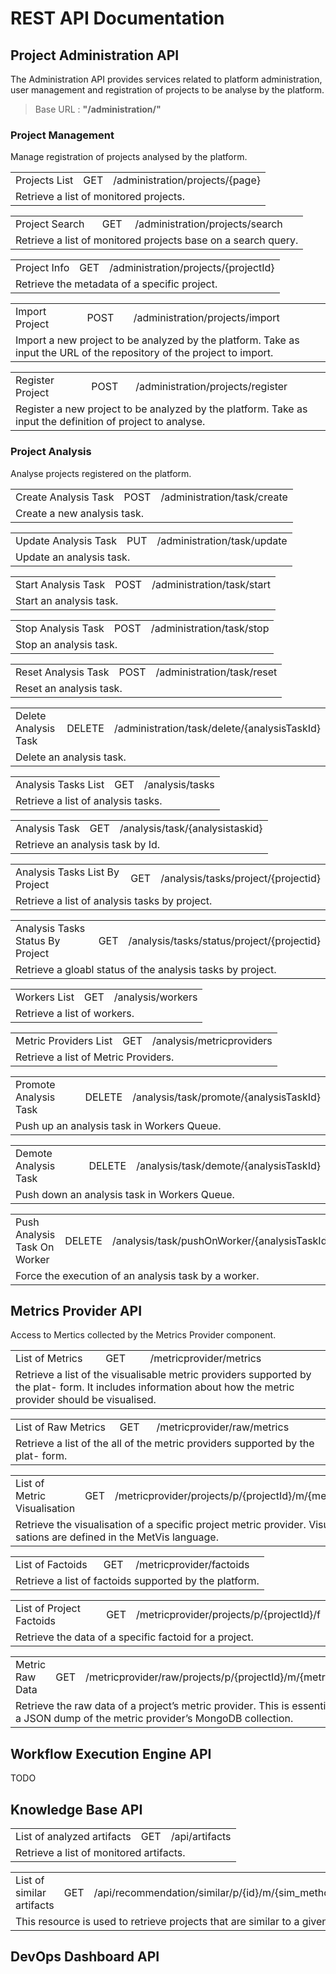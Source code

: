 
# REST API Documentation

## Project Administration API

The Administration API provides services related to platform administration, user management  and registration of projects to  be analyse by the platform.

> Base URL : **"/administration/"**

### Project Management

Manage registration of projects analysed by the platform.

<table>
<tr><td>Projects List</td><td>GET</td> <td> /administration/projects/{page}</td></tr>
<tr><td colspan="3">Retrieve a list of monitored projects.</td></tr>
</table>

<table>
<tr><td>Project Search</td><td>GET</td> <td> /administration/projects/search</td></tr>
<tr><td colspan="3">Retrieve a list of monitored projects base on a search query.</td></tr>
</table>

<table>
<tr><td>Project Info</td><td>GET</td> <td> /administration/projects/{projectId}</td></tr>
<tr><td colspan="3">Retrieve the metadata of a specific project.</td></tr>
</table>

<table>
<tr><td>Import Project</td><td>POST</td> <td> /administration/projects/import</td></tr>
<tr><td colspan="3">Import a new project to be analyzed by the platform. Take as input the URL of the repository of the project to import.</td></tr>
</table>

<table>
<tr><td>Register Project</td><td>POST</td> <td> /administration/projects/register</td></tr>
<tr><td colspan="3">Register a new project to be analyzed by the platform. Take as input the definition of project to analyse.</td></tr>
</table>

### Project Analysis

Analyse projects registered on the platform.

<table>
<tr><td>Create Analysis Task</td><td>POST</td> <td> /administration/task/create</td></tr>
<tr><td colspan="3">Create a new analysis task.</td></tr>
</table>

<table>
<tr><td>Update Analysis Task</td><td>PUT</td> <td> /administration/task/update</td></tr>
<tr><td colspan="3">Update an analysis task.</td></tr>
</table>

<table>
<tr><td>Start Analysis Task</td><td>POST</td> <td> /administration/task/start</td></tr>
<tr><td colspan="3">Start an analysis task.</td></tr>
</table>

<table>
<tr><td>Stop Analysis Task</td><td>POST</td> <td> /administration/task/stop</td></tr>
<tr><td colspan="3">Stop an analysis task.</td></tr>
</table>

<table>
<tr><td>Reset Analysis Task</td><td>POST</td> <td> /administration/task/reset</td></tr>
<tr><td colspan="3">Reset an analysis task.</td></tr>
</table>

<table>
<tr><td>Delete Analysis Task</td><td>DELETE</td> <td> /administration/task/delete/{analysisTaskId}</td></tr>
<tr><td colspan="3">Delete an analysis task.</td></tr>
</table>

<table>
<tr><td>Analysis Tasks List</td><td>GET</td> <td> /analysis/tasks</td></tr>
<tr><td colspan="3">Retrieve a list of analysis tasks.</td></tr>
</table>

<table>
<tr><td>Analysis Task</td><td>GET</td> <td>/analysis/task/{analysistaskid}</td></tr>
<tr><td colspan="3">Retrieve an analysis task by Id.</td></tr>
</table>

<table>
<tr><td>Analysis Tasks List By Project</td><td>GET</td> <td> /analysis/tasks/project/{projectid}</td></tr>
<tr><td colspan="3">Retrieve a list of analysis tasks by project.</td></tr>
</table>

<table>
<tr><td>Analysis Tasks Status By Project</td><td>GET</td> <td> /analysis/tasks/status/project/{projectid}</td></tr>
<tr><td colspan="3">Retrieve a gloabl status of the analysis tasks by project.</td></tr>
</table>

<table>
<tr><td>Workers List</td><td>GET</td> <td> /analysis/workers</td></tr>
<tr><td colspan="3">Retrieve a list of workers.</td></tr>
</table>

<table>
<tr><td>Metric Providers List</td><td>GET</td> <td> /analysis/metricproviders</td></tr>
<tr><td colspan="3">Retrieve a list of Metric Providers.</td></tr>
</table>

<table>
<tr><td>Promote Analysis Task</td><td>DELETE</td> <td> /analysis/task/promote/{analysisTaskId}</td></tr>
<tr><td colspan="3">Push up an analysis task in Workers Queue.</td></tr>
</table>

<table>
<tr><td>Demote Analysis Task</td><td>DELETE</td> <td> /analysis/task/demote/{analysisTaskId}</td></tr>
<tr><td colspan="3">Push down an analysis task in Workers Queue.</td></tr>
</table>

<table>
<tr><td>Push Analysis Task On Worker</td><td>DELETE</td> <td> /analysis/task/pushOnWorker/{analysisTaskId}/w/{workerId}</td></tr>
<tr><td colspan="3">Force the execution of an analysis task by a worker.</td></tr>
</table>

## Metrics Provider API

Access to Mertics collected  by the Metrics Provider component.

<table>
<tr><td>List of Metrics</td><td>GET</td> <td> /metricprovider/metrics</td></tr>
<tr><td colspan="3">Retrieve a list of the visualisable metric providers supported by the plat-
form. It includes information about how the metric provider should be visualised.</td></tr>
</table>


<table>
<tr><td>List of Raw Metrics</td><td>GET</td> <td> /metricprovider/raw/metrics</td></tr>
<tr><td colspan="3">Retrieve a list of the all of the metric providers supported by the plat-
form.</td></tr>
</table>

<table>
<tr><td>List of Metric Visualisation</td><td>GET</td> <td> /metricprovider/projects/p/{projectId}/m/{metricId}</td></tr>
<tr><td colspan="3">Retrieve the visualisation of a specific project metric provider. Visuali-
sations are defined in the MetVis language.</td></tr>
</table>

<table>
<tr><td>List of Factoids</td><td>GET</td> <td> /metricprovider/factoids</td></tr>
<tr><td colspan="3">Retrieve a list of factoids supported by the platform.</td></tr>
</table>

<table>
<tr><td>List of Project Factoids</td><td>GET</td> <td> /metricprovider/projects/p/{projectId}/f</td></tr>
<tr><td colspan="3">Retrieve the data of a specific factoid for a project.</td></tr>
</table>

<table>
<tr><td>Metric Raw  Data</td><td>GET</td> <td> /metricprovider/raw/projects/p/{projectId}/m/{metricId}</td></tr>
<tr><td colspan="3">Retrieve the raw data of a project’s metric provider. This is essentially a
JSON dump of the metric provider’s MongoDB collection.</td></tr>
</table>

## Workflow Execution Engine API

TODO

## Knowledge Base API

<table>
<tr><td>List of analyzed artifacts</td><td>GET</td> <td> /api/artifacts</td></tr>
<tr><td colspan="3">Retrieve a list of monitored artifacts.</td></tr>
</table>

<table>
<tr><td>List of similar artifacts</td><td>GET</td> <td>
/api/recommendation/similar/p/{id}/m/{sim_method}/n/{num}
</td></tr>
<tr><td colspan="3">This resource is used to retrieve projects that are similar to a given project.</td></tr>
</table>

## DevOps Dashboard API
